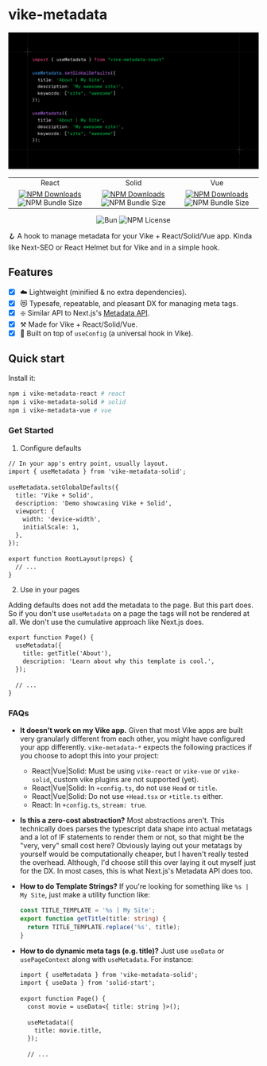 # vike-metadata

<div align="center">
  <img src="_docs/image.png" alt="vike-metadata-banner" />
</div>

<div>
  <table>
    <tr>
      <td align="center">
      React
      </td>
      <td align="center">
      Solid
      </td>
      <td align="center">
      Vue
      </td>
    </tr>
    <tr>
      <td align="center">
        <a href="https://www.npmjs.com/package/vike-metadata-react" target="_blank">
          <img src="https://img.shields.io/npm/dw/vike-metadata-react?style=for-the-badge&label=Downloads%20(react)" alt="NPM Downloads"></img></a>
        <img src="https://img.shields.io/bundlephobia/minzip/vike-metadata-react?style=for-the-badge&label=minzip%20size%20(react)" alt="NPM Bundle Size" ></img>
      </td>
      <td align="center">
        <a href="https://www.npmjs.com/package/vike-metadata-solid" target="_blank">
          <img src="https://img.shields.io/npm/dw/vike-metadata-solid?style=for-the-badge&label=Downloads%20(solid)" alt="NPM Downloads"></img></a>
        <img src="https://img.shields.io/bundlephobia/minzip/vike-metadata-solid?style=for-the-badge&label=minzip%20size%20(solid)" alt="NPM Bundle Size" ></img>
      </td>
      <td align="center">
        <a href="https://www.npmjs.com/package/vike-metadata-vue" target="_blank">
          <img src="https://img.shields.io/npm/dw/vike-metadata-vue?style=for-the-badge&label=Downloads%20(vue)" alt="NPM Downloads"></img></a>
        <img src="https://img.shields.io/bundlephobia/minzip/vike-metadata-vue?style=for-the-badge&label=minzip%20size%20(vue)" alt="NPM Bundle Size" ></img>
      </td>
    </tr>
  <table>
</div>

<div align="center">
  <img src="https://img.shields.io/badge/maintained%20with-bun-cc00ff.svg?style=for-the-badge&logo=bun)](https://bun.sh/" alt="Bun"></img>
    <img src="https://img.shields.io/npm/l/vike-metadata-react?style=for-the-badge" alt="NPM License"></img>
</div>

🪝 A hook to manage metadata for your Vike + React/Solid/Vue app. Kinda like Next-SEO or React Helmet but for Vike and in a simple hook.

## Features

- [x] ☁️ Lightweight (minified & no extra dependencies).
- [x] 😻 Typesafe, repeatable, and pleasant DX for managing meta tags.
- [x] ❇️ Similar API to Next.js's [Metadata API](https://nextjs.org/docs/app/api-reference/functions/generate-metadata#metadata-object).
- [x] ⚒️ Made for Vike + React/Solid/Vue.
- [x] 🚀 Built on top of `useConfig` (a universal hook in Vike).

## Quick start

Install it:

```bash
npm i vike-metadata-react # react
npm i vike-metadata-solid # solid
npm i vike-metadata-vue # vue
```

### Get Started

1. Configure defaults

```tsx
// In your app's entry point, usually layout.
import { useMetadata } from 'vike-metadata-solid';

useMetadata.setGlobalDefaults({
  title: 'Vike + Solid',
  description: 'Demo showcasing Vike + Solid',
  viewport: {
    width: 'device-width',
    initialScale: 1,
  },
});

export function RootLayout(props) {
  // ...
}
```

2. Use in your pages

Adding defaults does not add the metadata to the page. But this part does. So if you don't use `useMetadata` on a page the tags will not be rendered at all. We don't use the cumulative approach like Next.js does.

```tsx
export function Page() {
  useMetadata({
    title: getTitle('About'),
    description: 'Learn about why this template is cool.',
  });

  // ...
}
```

### FAQs

- **It doesn't work on my Vike app.** Given that most Vike apps are built very granularly different from each other, you might have configured your app differently. `vike-metadata-*` expects the following practices if you choose to adopt this into your project:
  - React|Vue|Solid: Must be using `vike-react` or `vike-vue` or `vike-solid`, custom vike plugins are not supported (yet).
  - React|Vue|Solid: In `+config.ts`, do not use `Head` or `title`.
  - React|Vue|Solid: Do not use `+Head.tsx` or `+title.ts` either.
  - React: In `+config.ts`, `stream: true`.
- **Is this a zero-cost abstraction?** Most abstractions aren't. This technically does parses the typescript data shape into actual metatags and a lot of IF statements to render them or not, so that might be the "very, very" small cost here? Obviously laying out your metatags by yourself would be computationally cheaper, but I haven't really tested the overhead. Although, I'd choose still this over laying it out myself just for the DX. In most cases, this is what Next.js's Metadata API does too.
- **How to do Template Strings?** If you're looking for something like `%s | My Site`, just make a utility function like:

  ```ts
  const TITLE_TEMPLATE = '%s | My Site';
  export function getTitle(title: string) {
    return TITLE_TEMPLATE.replace('%s', title);
  }
  ```

- **How to do dynamic meta tags (e.g. title)?** Just use `useData` or `usePageContext` along with `useMetadata`. For instance:

  ```tsx
  import { useMetadata } from 'vike-metadata-solid';
  import { useData } from 'solid-start';

  export function Page() {
    const movie = useData<{ title: string }>();

    useMetadata({
      title: movie.title,
    });

    // ...
  ```
